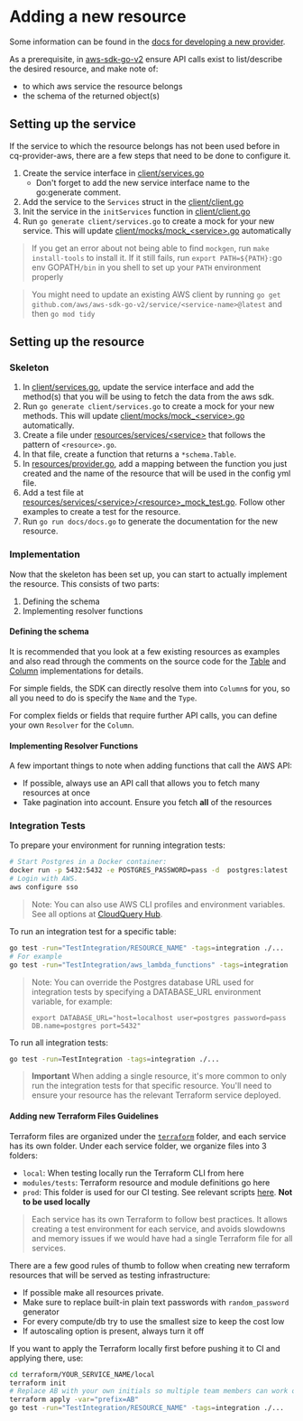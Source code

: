 # Adding a new resource

Some information can be found in the [docs for developing a new provider](https://docs.cloudquery.io/docs/developers/developing-new-provider).

As a prerequisite, in [aws-sdk-go-v2](https://pkg.go.dev/github.com/aws/aws-sdk-go-v2) ensure API calls exist to list/describe the desired resource, and make note of:

   - to which aws service the resource belongs
   - the schema of the returned object(s)

## Setting up the service

If the service to which the resource belongs has not been used before in cq-provider-aws, there are a few steps that need to be done to configure it.

1. Create the service interface in [client/services.go](../../client/services.go)
   * Don't forget to add the new service interface name to the go:generate comment.
1. Add the service to the `Services` struct in the [client/client.go](../../client/client.go)
1. Init the service in the `initServices` function in [client/client.go](../../client/client.go)
1. Run `go generate client/services.go` to create a mock for your new service. This will update [client/mocks/mock_\<service\>.go](../../client/mocks) automatically

> If you get an error about not being able to find `mockgen`, run `make install-tools` to install it. If it still fails, run `export PATH=${PATH}:`go env GOPATH`/bin` in you shell to set up your `PATH` environment properly

> You might need to update an existing AWS client by running `go get github.com/aws/aws-sdk-go-v2/service/<service-name>@latest` and then `go mod tidy`

## Setting up the resource

### Skeleton

1. In [client/services.go](../../client/services.go), update the service interface and add the method(s) that you will be using to fetch the data from the aws sdk.
1. Run `go generate client/services.go` to create a mock for your new methods. This will update [client/mocks/mock_\<service\>.go](../../client/mocks) automatically.
1. Create a file under [resources/services/\<service\>](../../resources/services) that follows the pattern of `<resource>.go`.
1. In that file, create a function that returns a `*schema.Table`.
1. In [resources/provider.go](../../resources/provider/provider.go), add a mapping between the function you just created and the name of the resource that will be used in the config yml file.
1. Add a test file at [resources/services/\<service\>/\<resource\>_mock_test.go](../../resources/services). Follow other examples to create a test for the resource.
1. Run `go run docs/docs.go` to generate the documentation for the new resource.

### Implementation

Now that the skeleton has been set up, you can start to actually implement the resource. This consists of two parts: 

1. Defining the schema
1. Implementing resolver functions

#### Defining the schema

It is recommended that you look at a few existing resources as examples and also read through the comments on the source code for the [Table](https://github.com/cloudquery/cq-provider-sdk/blob/main/provider/schema/table.go) and [Column](https://github.com/cloudquery/cq-provider-sdk/blob/main/provider/schema/column.go) implementations for details.

For simple fields, the SDK can directly resolve them into `Column`s for you, so all you need to do is specify the `Name` and the `Type`.

For complex fields or fields that require further API calls, you can define your own `Resolver` for the `Column`.

#### Implementing Resolver Functions

A few important things to note when adding functions that call the AWS API:

- If possible, always use an API call that allows you to fetch many resources at once
- Take pagination into account. Ensure you fetch **all** of the resources

### Integration Tests

To prepare your environment for running integration tests:
```bash
# Start Postgres in a Docker container:
docker run -p 5432:5432 -e POSTGRES_PASSWORD=pass -d  postgres:latest
# Login with AWS.
aws configure sso
```
> Note: You can also use AWS CLI profiles and environment variables.
> See all options at [CloudQuery Hub](https://hub.cloudquery.io/providers/cloudquery/aws/latest#authentication).

To run an integration test for a specific table:

```bash
go test -run="TestIntegration/RESOURCE_NAME" -tags=integration ./...
# For example
go test -run="TestIntegration/aws_lambda_functions" -tags=integration ./...
```

> Note: You can override the Postgres database URL used for integration tests by specifying a DATABASE_URL environment variable, for example:
> 
> ```
> export DATABASE_URL="host=localhost user=postgres password=pass DB.name=postgres port=5432"
> ```  

To run all integration tests:

```bash
go test -run=TestIntegration -tags=integration ./...
```

>**Important** When adding a single resource, it's more common to only run the integration tests for that specific resource. You'll need to ensure your resource has the relevant Terraform service deployed. 

#### Adding new Terraform Files Guidelines

Terraform files are organized under the [`terraform`](../../terraform/) folder, and each service has its own folder.
Under each service folder, we organize files into 3 folders:
- `local`: When testing locally run the Terraform CLI from here
- `modules/tests`: Terraform resource and module definitions go here
- `prod`: This folder is used for our CI testing. See relevant scripts [here](../../scripts/). **Not to be used locally**

>Each service has its own Terraform to follow best practices. It allows creating a test environment for each service, and avoids slowdowns and memory issues if we would have had a single Terraform file for all services.

There are a few good rules of thumb to follow when creating new terraform resources that will be served as testing infrastructure:
* If possible make all resources private.
* Make sure to replace built-in plain text passwords with `random_password` generator
* For every compute/db try to use the smallest size to keep the cost low
* If autoscaling option is present, always turn it off

If you want to apply the Terraform locally first before pushing it to CI and applying there, use:

```bash
cd terraform/YOUR_SERVICE_NAME/local
terraform init
# Replace AB with your own initials so multiple team members can work on the same account without conflicting resources
terraform apply -var="prefix=AB"
go test -run="TestIntegration/RESOURCE_NAME" -tags=integration ./...
```
